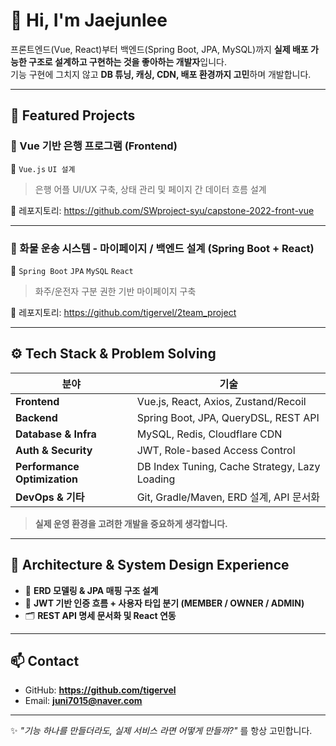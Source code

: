 # 👋 Hi, I'm **Jaejunlee**

프론트엔드(Vue, React)부터 백엔드(Spring Boot, JPA, MySQL)까지 **실제 배포 가능한 구조로 설계하고 구현하는 것을 좋아하는 개발자**입니다.  
기능 구현에 그치지 않고 **DB 튜닝, 캐싱, CDN, 배포 환경까지 고민**하며 개발합니다.

---

## 🚀 Featured Projects

### 🔹 Vue 기반 은행 프로그램 (Frontend)
📌 `Vue.js` `UI 설계` 
> 은행 어플 UI/UX 구축, 상태 관리 및 페이지 간 데이터 흐름 설계

🔗 레포지토리: https://github.com/SWproject-syu/capstone-2022-front-vue

---

### 🔹 화물 운송 시스템 - 마이페이지 / 백엔드 설계 (Spring Boot + React)
📌 `Spring Boot` `JPA` `MySQL` `React` 
> 화주/운전자 구분 권한 기반 마이페이지 구축  

🔗 레포지토리: https://github.com/tigervel/2team_project

---

## ⚙ Tech Stack & Problem Solving

| 분야 | 기술 |
|------|------|
| **Frontend** | Vue.js, React, Axios, Zustand/Recoil |
| **Backend** | Spring Boot, JPA, QueryDSL, REST API |
| **Database & Infra** | MySQL, Redis, Cloudflare CDN |
| **Auth & Security** | JWT, Role-based Access Control |
| **Performance Optimization** | DB Index Tuning, Cache Strategy, Lazy Loading |
| **DevOps & 기타** | Git, Gradle/Maven, ERD 설계, API 문서화 |

> **실제 운영 환경을 고려한 개발을 중요하게 생각합니다.**  

---

## 🧭 Architecture & System Design Experience

- 📌 **ERD 모델링 & JPA 매핑 구조 설계**
- 🔐 **JWT 기반 인증 흐름 + 사용자 타입 분기 (MEMBER / OWNER / ADMIN)**
- 🗂 **REST API 명세 문서화 및 React 연동**

---

## 📫 Contact

- GitHub: **https://github.com/tigervel**  
- Email: **juni7015@naver.com**

---
✨ *"기능 하나를 만들더라도, 실제 서비스 라면 어떻게 만들까?"* 를 항상 고민합니다.
